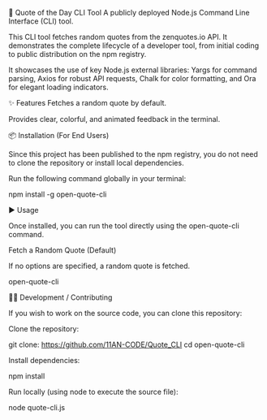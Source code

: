 📝 Quote of the Day CLI Tool
A publicly deployed Node.js Command Line Interface (CLI) tool.

This CLI tool fetches random quotes from the zenquotes.io API. It demonstrates the complete lifecycle of a developer tool, from initial coding to public distribution on the npm registry.

It showcases the use of key Node.js external libraries: Yargs for command parsing, Axios for robust API requests, Chalk for color formatting, and Ora for elegant loading indicators.

✨ Features
Fetches a random quote by default.

Provides clear, colorful, and animated feedback in the terminal.

📦 Installation (For End Users)

Since this project has been published to the npm registry, you do not need to clone the repository or install local dependencies.

Run the following command globally in your terminal:

npm install -g open-quote-cli


▶️ Usage

Once installed, you can run the tool directly using the open-quote-cli command.

Fetch a Random Quote (Default)

If no options are specified, a random quote is fetched.

open-quote-cli



🧑‍💻 Development / Contributing

If you wish to work on the source code, you can clone this repository:

Clone the repository:

git clone: https://github.com/11AN-CODE/Quote_CLI
cd open-quote-cli


Install dependencies:

npm install


Run locally (using node to execute the source file):

node quote-cli.js

